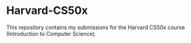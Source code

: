 # Harvard-CS50x
This repository contains my submissions for the Harvard CS50x course (Introduction to Computer Science). 
